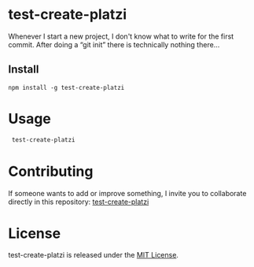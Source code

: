 # test-create-platzi

Whenever I start a new project, I don't know what to write for the first commit. After doing a “git init” there is technically nothing there...

## Install

```npm
npm install -g test-create-platzi
```

# Usage

```bash
 test-create-platzi
```

# Contributing

If someone wants to add or improve something, I invite you to collaborate directly in this repository: [test-create-platzi](https://github.com/Cincamposna/test-create-platzi)

# License

test-create-platzi is released under the [MIT License](https://opensource.org/licenses/MIT).
